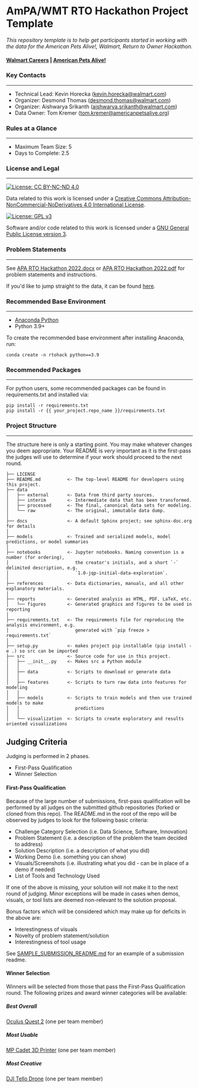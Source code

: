# AmPA/WMT RTO Hackathon Project Template

_This repository template is to help get participants started in working with the data for the American Pets Alive!, Walmart, Return to Owner Hackathon._


#### [Walmart Careers](https://careers.walmart.com/) | [American Pets Alive!](https://americanpetsalive.org/)

### Key Contacts
-----------
 - Technical Lead: Kevin Horecka (kevin.horecka@walmart.com)
 - Organizer: Desmond Thomas (desmond.thomas@walmart.com)
 - Organizer: Aishwarya Srikanth (aishwarya.srikanth@walmart.com)
 - Data Owner: Tom Kremer (tom.kremer@americanpetsalive.org)

### Rules at a Glance
-----------
 - Maximum Team Size: 5
 - Days to Complete: 2.5

### License and Legal
-----------
[![License: CC BY-NC-ND 4.0](https://img.shields.io/badge/License-CC_BY--NC--ND_4.0-lightgrey.svg)](https://creativecommons.org/licenses/by-nc-nd/4.0/)

 Data related to this work is licensed under a [Creative Commons Attribution-NonCommercial-NoDerivatives 4.0 International License](http://creativecommons.org/licenses/by-nc-nd/4.0/).

[![License: GPL v3](https://img.shields.io/badge/License-GPLv3-blue.svg)](https://www.gnu.org/licenses/gpl-3.0)

 Software and/or code related to this work is licensed under a [GNU General Public License version 3](https://opensource.org/licenses/GPL-3.0).


### Problem Statements
-----------
See [APA RTO Hackathon 2022.docx](APA%20RTO%20Hackathon%202022.docx) or [APA RTO Hackathon 2022.pdf](APA%20RTO%20Hackathon%202022.pdf) for problem statements and instructions.

If you'd like to jump straight to the data, it can be found [here](https://github.com/austinpetsalive/ampa-wmt-rto-hackathon/blob/master/%7B%7B%20your_project.repo_name%20%7D%7D/src/data/ampa_wmt_rto_hackathon_july-22_data.xlsx).

### Recommended Base Environment
-----------
 - [Anaconda Python](https://www.anaconda.com/products/distribution)
 - Python 3.9+
 
To create the recommended base environment after installing Anaconda, run:
 
 ```
 conda create -n rtohack python==3.9
 ```

### Recommended Packages
------------

For python users, some recommended packages can be found in requirements.txt and installed via:


    pip install -r requirements.txt
    pip install -r {{ your_project.repo_name }}/requirements.txt


### Project Structure
------------

The structure here is only a starting point. You may make whatever changes you deem appropriate. Your README is _very_ important as it is the first-pass the judges will use to determine if your work should proceed to the next round.

```
├── LICENSE
├── README.md          <- The top-level README for developers using this project.
├── data
│   ├── external       <- Data from third party sources.
│   ├── interim        <- Intermediate data that has been transformed.
│   ├── processed      <- The final, canonical data sets for modeling.
│   └── raw            <- The original, immutable data dump.
│
├── docs               <- A default Sphinx project; see sphinx-doc.org for details
│
├── models             <- Trained and serialized models, model predictions, or model summaries
│
├── notebooks          <- Jupyter notebooks. Naming convention is a number (for ordering),
│                         the creator's initials, and a short `-` delimited description, e.g.
│                         `1.0-jqp-initial-data-exploration`.
│
├── references         <- Data dictionaries, manuals, and all other explanatory materials.
│
├── reports            <- Generated analysis as HTML, PDF, LaTeX, etc.
│   └── figures        <- Generated graphics and figures to be used in reporting
│
├── requirements.txt   <- The requirements file for reproducing the analysis environment, e.g.
│                         generated with `pip freeze > requirements.txt`
│
├── setup.py           <- makes project pip installable (pip install -e .) so src can be imported
├── src                <- Source code for use in this project.
│   ├── __init__.py    <- Makes src a Python module
│   │
│   ├── data           <- Scripts to download or generate data
│   │
│   ├── features       <- Scripts to turn raw data into features for modeling
│   │
│   ├── models         <- Scripts to train models and then use trained models to make
│   │                     predictions
│   │
│   └── visualization  <- Scripts to create exploratory and results oriented visualizations
```

## Judging Criteria

Judging is performed in 2 phases.

 - First-Pass Qualification
 - Winner Selection

#### First-Pass Qualification

Because of the large number of submissions, first-pass qualification will be performed by all judges on the submitted github repositories (forked or cloned from this repo). The README.md in the root of the repo will be observed by judges to look for the following basic criteria:

 - Challenge Category Selection (i.e. Data Science, Software, Innovation)
 - Problem Statement (i.e. a description of the problem the team decided to address)
 - Solution Description (i.e. a description of what you did)
 - Working Demo (i.e. something you can show)
 - Visuals/Screenshots (i.e. illustrating what you did - can be in place of a demo if needed)
 - List of Tools and Technology Used

If one of the above is missing, your solution will not make it to the next round of judging. Minor exceptions will be made in cases when demos, visuals, or tool lists are deemed non-relevant to the solution proposal.

Bonus factors which will be considered which may make up for deficits in the above are:
 - Interestingness of visuals
 - Novelty of problem statement/solution
 - Interestingness of tool usage

See [SAMPLE_SUBMISSION_README.md](SAMPLE_SUBMISSION_README.md) for an example of a submission readme.

#### Winner Selection

Winners will be selected from those that pass the First-Pass Qualification round. The following prizes and award winner categories will be available:

##### Best Overall
[Oculus Quest 2](https://www.walmart.com/ip/Meta-Quest-2-Oculus-Advanced-All-In-One-Virtual-Reality-Headset-128GB/723227733?athbdg=L1100) (one per team member)
 
##### Most Usable
[MP Cadet 3D Printer](https://www.walmart.com/ip/Monoprice-MP-Cadet-3D-Printer-Full-Auto-Leveling-Print-Via-Wi-Fi-Great-for-Children-for-Educational-Purposes-at-Home-Office-Dorm-or-Classroom/581284729) (one per team member)

##### Most Creative
[DJI Tello Drone](https://www.walmart.com/ip/DJI-Tello-Quadcopter-Beginner-Drone-VR-HD-Video/710672516) (one per team member)
